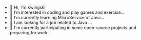 - 👋 Hi, I’m kwings6
- 👀 I’m interested in coding and play games and exercise...
- 🌱 I’m currently learning MicroService of Java...
- 💞️ I am looking for a job related to Java ...
- 🔭 I'm currently participating in some open-source projects and preparing for work.


<!---
kwings6/kwings6 is a ✨ special ✨ repository because its `README.md` (this file) appears on your GitHub profile.
You can click the Preview link to take a look at your changes.
--->
